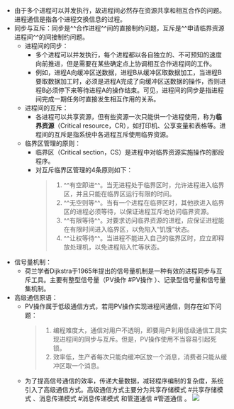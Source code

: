 - 由于多个进程可以并发执行，故进程间必然存在资源共享和相互合作的问题。进程通信是指各个进程交换信息的过程。
- 同步与互斥：同步是^^合作进程^^间的直接制约问题，互斥是^^申请临界资源进程间^^的间接制约问题。
	- 进程间的同步：
		- 多个进程可以并发执行，每个进程都以各自独立的、不可预知的速度向前推进，但是需要在某些确定点上协调相互合作进程间的工作。
		- 例如，进程A向缓冲区送数据，进程B从缓冲区取数据加工，当进程B要取数据加工时，必须是进程A完成了向缓冲区送数据的操作，否则进程B必须停下来等待进程A的操作结束。可见，进程间的同步是指进程间完成一期任务时直接发生相互作用的关系。
	- 进程间的互斥：
		- 各进程可以共享资源，但有些资源一次只能供一个进程使用，称为**临界资源**（Critical resource，CR），如打印机、公享变量和表格等。进程间的互斥是指系统中各进程互斥使用临界资源。
	- 临界区管理的原则：
		- 临界区（Critical section，CS）是进程中对临界资源实施操作的那段程序。
		- 对互斥临界区管理的4条原则如下：
		  > 1. ^^有空即进^^。当无进程处于临界区时，允许进程进入临界区，并且只能在临界区运行有限的时间。
		  > 2. ^^无空则等^^。当有一个进程在临界区时，其他欲进入临界区的进程必须等待，以保证进程互斥地访问临界资源。
		  > 3. ^^有限等待^^。对要求访问临界资源的进程，应保证进程能在有限时间进入临界区，以免陷入“饥饿”状态。
		  > 4. ^^让权等待^^。当进程不能进入自己的临界区时，应立即释放处理机，以免进程陷入忙等状态。
- 信号量机制：
	- 荷兰学者Dijkstra于1965年提出的信号量机制是一种有效的进程同步与互斥工具。主要有整型信号量（PV操作 #PV操作 ）、记录型信号量和信号量集机制。
- 高级通信原语：
	- PV操作属于低级通信方式，若用PV操作实现进程间通信，则存在如下问题：
	  > 1. 编程难度大，通信对用户不透明，即要用户利用低级通信工具实现进程间的同步与互斥。但是，PV操作使用不当容易引起死锁。
	  > 2. 效率低，生产者每次只能向缓冲区放一个消息，消费者只能从缓冲区取一个消息。
	- 为了提高信号通信的效率，传递大量数据，减轻程序编制的复杂度，系统引入了高级通信方式。高级通信方式主要分为共享存储模式 #共享存储模式 、消息传递模式 #消息传递模式 和管道通信 #管道通信 。
	  ![](http://www.plantuml.com/plantuml/svg/SoWkIImgoStCIybDBE3Yqb9ukNh6yrtBNpRCUh9_uRDfEv_kwUVIqefNUDgwySckrK_NpdZQjEBPYeKmuMVREfurhd-oPy7BXab8mi_NBNpPE1bY29T3Aj1mg0K0)